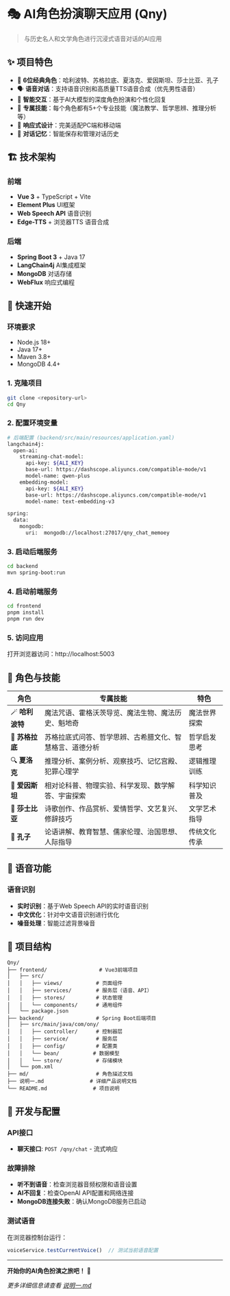 # 🎭 AI角色扮演聊天应用 (Qny)

> 与历史名人和文学角色进行沉浸式语音对话的AI应用

## ✨ 项目特色

- 🎯 **6位经典角色**：哈利波特、苏格拉底、夏洛克、爱因斯坦、莎士比亚、孔子
- 🗣️ **语音对话**：支持语音识别和高质量TTS语音合成（优先男性语音）
- 🧠 **智能交互**：基于AI大模型的深度角色扮演和个性化回复
- 🎪 **专属技能**：每个角色都有5+个专业技能（魔法教学、哲学思辨、推理分析等）
- 📱 **响应式设计**：完美适配PC端和移动端
- 💾 **对话记忆**：智能保存和管理对话历史

## 🏗️ 技术架构

### 前端
- **Vue 3** + TypeScript + Vite
- **Element Plus** UI框架
- **Web Speech API** 语音识别
- **Edge-TTS** + 浏览器TTS 语音合成

### 后端  
- **Spring Boot 3** + Java 17
- **LangChain4j** AI集成框架
- **MongoDB** 对话存储
- **WebFlux** 响应式编程

## 🚀 快速开始

### 环境要求
- Node.js 18+
- Java 17+  
- Maven 3.8+
- MongoDB 4.4+

### 1. 克隆项目
```bash
git clone <repository-url>
cd Qny
```

### 2. 配置环境变量
```bash
# 后端配置 (backend/src/main/resources/application.yaml)
langchain4j:
  open-ai:
    streaming-chat-model:
      api-key: ${ALI_KEY}
      base-url: https://dashscope.aliyuncs.com/compatible-mode/v1
      model-name: qwen-plus
    embedding-model:
      api-key: ${ALI_KEY}
      base-url: https://dashscope.aliyuncs.com/compatible-mode/v1
      model-name: text-embedding-v3

spring:
  data:
    mongodb:
      uri:  mongodb://localhost:27017/qny_chat_memoey
```

### 3. 启动后端服务
```bash
cd backend
mvn spring-boot:run
```

### 4. 启动前端服务
```bash
cd frontend
pnpm install
pnpm run dev
```

### 5. 访问应用
打开浏览器访问：http://localhost:5003

## 🎯 角色与技能

| 角色 | 专属技能 | 特色 |
|------|----------|------|
| 🪄 **哈利波特** | 魔法咒语、霍格沃茨导览、魔法生物、魔法历史、魁地奇 | 魔法世界探索 |
| 🤔 **苏格拉底** | 苏格拉底式问答、哲学思辨、古希腊文化、智慧格言、道德分析 | 哲学启发思考 |
| 🔍 **夏洛克** | 推理分析、案例分析、观察技巧、记忆宫殿、犯罪心理学 | 逻辑推理训练 |
| 🌌 **爱因斯坦** | 相对论科普、物理实验、科学发现、数学解答、宇宙探索 | 科学知识普及 |
| 📝 **莎士比亚** | 诗歌创作、作品赏析、爱情哲学、文艺复兴、修辞技巧 | 文学艺术指导 |
| 📖 **孔子** | 论语讲解、教育智慧、儒家伦理、治国思想、人际指导 | 传统文化传承 |

## 🎵 语音功能

### 语音识别
- **实时识别**：基于Web Speech API的实时语音识别
- **中文优化**：针对中文语音识别进行优化
- **噪音处理**：智能过滤背景噪音

## 📁 项目结构

```
Qny/
├── frontend/                 # Vue3前端项目
│   ├── src/
│   │   ├── views/           # 页面组件
│   │   ├── services/        # 服务层（语音、API）
│   │   ├── stores/          # 状态管理
│   │   └── components/      # 通用组件
│   └── package.json
├── backend/                 # Spring Boot后端项目  
│   ├── src/main/java/com/ony/
│   │   ├── controller/      # 控制器层
│   │   ├── service/         # 服务层
│   │   ├── config/          # 配置类
│   │   └── bean/           # 数据模型
│   │   └── store/           # 存储模块
│   └── pom.xml
├── md/                      # 角色描述文档
├── 说明一.md               # 详细产品说明文档
└── README.md               # 项目说明
```

## 🔧 开发与配置

### API接口
- **聊天接口**: `POST /qny/chat` - 流式响应

### 故障排除
- **听不到语音**：检查浏览器音频权限和语音设置
- **AI不回复**：检查OpenAI API配置和网络连接
- **MongoDB连接失败**：确认MongoDB服务已启动

### 测试语音
在浏览器控制台运行：
```javascript
voiceService.testCurrentVoice()  // 测试当前语音配置
```

---

**开始你的AI角色扮演之旅吧！** 🎉

*更多详细信息请查看 [说明一.md](说明一.md)*